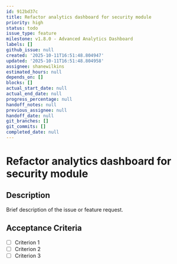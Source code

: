 ```yaml
---
id: 912bd37c
title: Refactor analytics dashboard for security module
priority: high
status: todo
issue_type: feature
milestone: v1.8.0 - Advanced Analytics Dashboard
labels: []
github_issue: null
created: '2025-10-11T16:51:48.804947'
updated: '2025-10-11T16:51:48.804958'
assignee: shanewilkins
estimated_hours: null
depends_on: []
blocks: []
actual_start_date: null
actual_end_date: null
progress_percentage: null
handoff_notes: null
previous_assignee: null
handoff_date: null
git_branches: []
git_commits: []
completed_date: null
---
```


# Refactor analytics dashboard for security module

## Description

Brief description of the issue or feature request.

## Acceptance Criteria

- [ ] Criterion 1
- [ ] Criterion 2
- [ ] Criterion 3